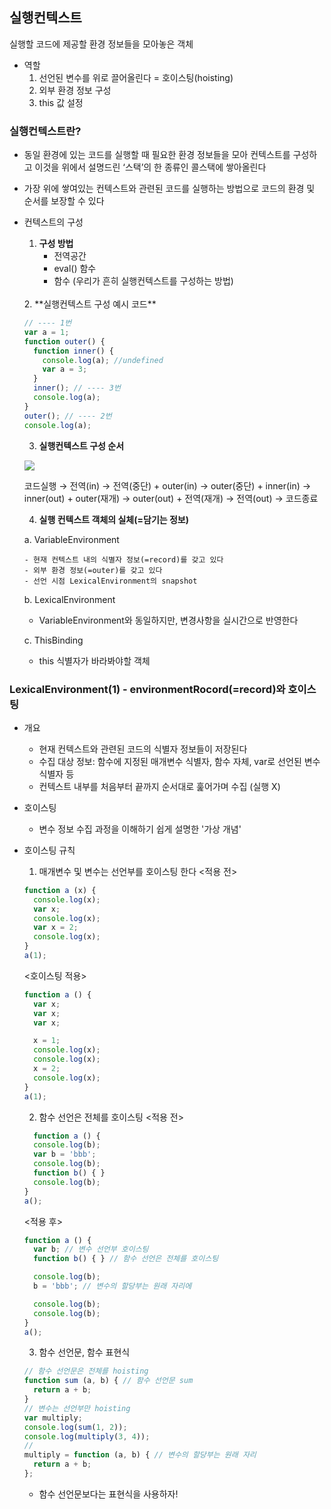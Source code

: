 <h2>실행컨텍스트</h2>
실행할 코드에 제공할 환경 정보들을 모아놓은 객체

- 역할
  1. 선언된 변수를 위로 끌어올린다 = 호이스팅(hoisting)
  2. 외부 환경 정보 구성
  3. this 값 설정
  
<h3>실행컨텍스트란?</h3>

- 동일 환경에 있는 코드를 실행할 때 필요한 환경 정보들을 모아 컨텍스트를 구성하고 이것을 위에서 설명드린 ‘스택’의 한 종류인 콜스택에 쌓아올린다 
- 가장 위에 쌓여있는 컨텍스트와 관련된 코드를 실행하는 방법으로 코드의 환경 및 순서를 보장할 수 있다
- 컨텍스트의 구성
  1. **구성 방법**
      - 전역공간
      - eval() 함수
      - 함수 (우리가 흔히 실행컨텍스트를 구성하는 방법)
    <br/>
  2. **실행컨텍스트 구성 예시 코드**

  ```javascript
  // ---- 1번
  var a = 1;
  function outer() {
    function inner() {
      console.log(a); //undefined
      var a = 3;
    }
    inner(); // ---- 3번
    console.log(a);
  }
  outer(); // ---- 2번
  console.log(a);
  ```
  3. **실행컨텍스트 구성 순서**
  
  ![](https://velog.velcdn.com/images/hb9901/post/e1546bd2-e4ca-4ddd-b256-3309760953ac/image.png)

  코드실행 → 전역(in) → 전역(중단) + outer(in) → outer(중단) + inner(in) → inner(out) + outer(재개) → outer(out) + 전역(재개) → 전역(out) → 코드종료

  4. **실행 컨텍스트 객체의 실체(=담기는 정보)**
  
    a. VariableEnvironment
  
      - 현재 컨텍스트 내의 식별자 정보(=record)를 갖고 있다
      - 외부 환경 정보(=outer)를 갖고 있다
      - 선언 시점 LexicalEnvironment의 snapshot
    
    b. LexicalEnvironment
     - VariableEnvironment와 동일하지만, 변경사항을 실시간으로 반영한다
     
    c. ThisBinding
     - this 식별자가 바라봐야할 객체
     
<h3>LexicalEnvironment(1) - environmentRocord(=record)와 호이스팅</h3>

- 개요
  - 현재 컨텍스트와 관련된 코드의 식별자 정보들이 저장된다
  - 수집 대상 정보: 함수에 지정된 매개변수 식별자, 함수 자체, var로 선언된 변수 식별자 등
  - 컨텍스트 내부를 처음부터 끝까지 순서대로 훑어가며 수집 (실행 X)
  
- 호이스팅
  - 변수 정보 수집 과정을 이해하기 쉽게 설명한 '가상 개념'
- 호이스팅 규칙
  1. 매개변수 및 변수는 선언부를 호이스팅 한다
   <적용 전>
  ```javascript
  function a (x) {
    console.log(x);
    var x;
    console.log(x);
    var x = 2;
    console.log(x);
  }
  a(1);
  ```
  <호이스팅 적용>
  ```javascript
  function a () {
    var x;
    var x;
    var x;

    x = 1;
    console.log(x);
    console.log(x);
    x = 2;
    console.log(x);
  }
  a(1);
  ```
  2. 함수 선언은 전체를 호이스팅
  <적용 전>
  ```javascript
    function a () {
    console.log(b);
    var b = 'bbb';
    console.log(b);
    function b() { }
    console.log(b);
  }
  a();
    ```
  <적용 후>

  ```javascript
  function a () {
    var b; // 변수 선언부 호이스팅
    function b() { } // 함수 선언은 전체를 호이스팅

    console.log(b);
    b = 'bbb'; // 변수의 할당부는 원래 자리에

    console.log(b);
    console.log(b);
  }
  a();
  ```
 
   3. 함수 선언문, 함수 표현식
  ```javascript
  // 함수 선언문은 전체를 hoisting
  function sum (a, b) { // 함수 선언문 sum
    return a + b;
  }
  // 변수는 선언부만 hoisting
  var multiply; 
  console.log(sum(1, 2));
  console.log(multiply(3, 4));
  //
  multiply = function (a, b) { // 변수의 할당부는 원래 자리
    return a + b;
  };
  ```
   - 함수 선언문보다는 표현식을 사용하자!  
